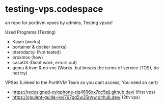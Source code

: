 # testing-vps.codespace

an repo for portkvm vpses by admins, Testing vpses!

Used Programs (Testing)
- Kasm (works)
- portainer & docker (works)
- pterodactyl (Not tested)
- proxmox (how)
- casaOS (Didnt work, errors out)
- qemu & kvm & no vnc (Works. but breaks the terms of service (TOS), do not try)

VPSes (Linked to the PortKVM Team so you cant access, You need an cert)
- https://redesigned-xylophone-rjq4696xx7qc5pjj.github.dev/ (first vps)
- https://opulent-guide-jxvj767gq5w35rww.github.dev/ (2th vps)
